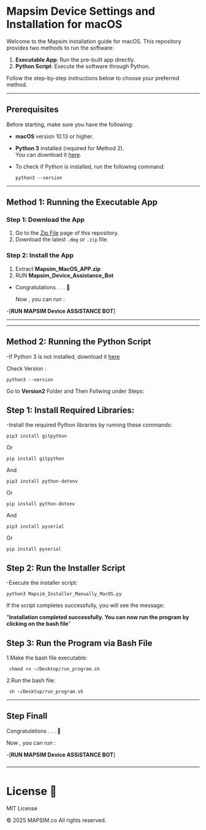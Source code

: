 # Mapsim Device Settings and Installation for macOS

Welcome to the Mapsim installation guide for macOS. This repository provides two methods to run the software:

1. **Executable App**: Run the pre-built app directly.
2. **Python Script**: Execute the software through Python.

Follow the step-by-step instructions below to choose your preferred method.

---
## Prerequisites

Before starting, make sure you have the following:

- **macOS** version 10.13 or higher.
- **Python 3** installed (required for Method 2).  
  You can download it [here](https://www.python.org/downloads/).
  
- To check if Python is installed, run the following command:

      python3 --version
  
---

## Method 1: Running the Executable App

### Step 1: Download the App
1. Go to the [Zip File](https://github.com/MAPSIM-co/Mapsim_Device_Settings_And_Installation_For_MACOS/archive/refs/heads/main.zip) page of this repository.
2. Download the latest `.dmg` or `.zip` file.

### Step 2: Install the App
1. Extract **Mapsim_MacOS_APP.zip**
2. RUN **Mapsim_Device_Assistance_Bot**

  - Congratulations . . . 🎉

    Now , you can run :

   -[**RUN MAPSIM Device ASSiSTANCE BOT**]
   
---
---

## Method 2: Running the Python Script

-If Python 3 is not installed, download it [here](https://www.python.org/downloads/)

Check Version :

    python3 --version

Go to **Version2** Folder and Then Follwing under Steps:


## Step 1: Install Required Libraries:

-Install the required Python libraries by running these commands:

    pip3 install gitpython

  Or

    pip install gitpython
    
And

    pip3 install python-dotenv
    
  Or
  
    pip install python-dotenv

And

    pip3 install pyserial
    
  Or
  
    pip install pyserial
    


## Step 2: Run the Installer Script

-Execute the installer script:

    python3 Mapsim_Installer_Manually_MacOS.py
    
If the script completes successfully, you will see the message:

"**Installation completed successfully. You can now run the program by clicking on the bash file**" 


## Step 3: Run the Program via Bash File


1.Make the bash file executable:

     chmod +x ~/Desktop/run_program.sh

2.Run the bash file:

     sh ~/Desktop/run_program.sh
  
---

## Step Finall 

  Congratulations . . . 🎉

  Now , you can run :

   -[**RUN MAPSIM Device ASSiSTANCE BOT**]

————————————————————————————————————

# License 📝

MIT License

&copy; 2025 MAPSIM.co  All rights reserved.


